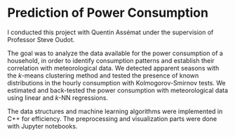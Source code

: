 # Prediction of Power Consumption

I conducted this project with Quentin Assémat under the supervision of Professor Steve Oudot.

The goal was to analyze the data available for the power consumption of a household, in order to identify consumption patterns and establish their correlation with meteorological data. We detected apparent seasons with the *k*-means clustering method and tested the presence of known distributions in the hourly consumption with Kolmogorov-Smirnov tests. We estimated and back-tested the power consumption with meteorological data using linear and *k*-NN regressions.

The data structures and machine learning algorithms were implemented in C++ for efficiency. The preprocessing and visualization parts were done with Jupyter notebooks.
